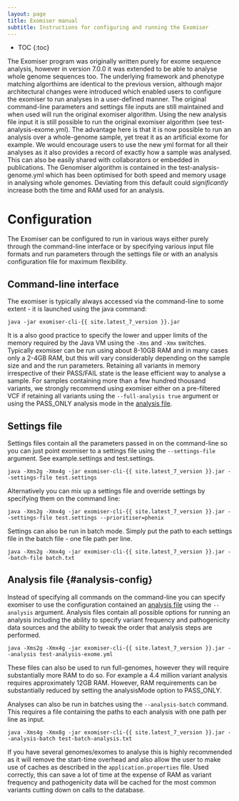```yaml
---
layout: page
title: Exomiser manual
subtitle: Instructions for configuring and running the Exomiser
---
```


* TOC
{:toc}

The Exomiser program was originally written purely for exome sequence analysis, however in version 7.0.0 it was extended to be able to analyse whole genome sequences too. The underlying framework and phenotype matching algorthims are identical to the previous version, although major architectural changes were introduced which enabled users to configure the exomiser to run analyses in a user-defined manner. The original command-line parameters and settings file inputs are still maintained and when used will run the original exomiser algorithm. Using the new analysis file input it is still possible to run the original exomiser algorithm (see test-analysis-exome.yml). The advantage here is that it is now possible to run an analysis over a whole-genome sample, yet treat it as an artificial exome for example. We would encourage users to use the new yml format for all their analyses as it also provides a record of exactly how a sample was analysed. This can also be easily shared with collaborators or embedded in publications. The Genomiser algorithm is contained in the test-analysis-genome.yml which has been optimised for both speed and memory usage in analysing whole genomes. Deviating from this default could *significantly* increase both the time and RAM used for an analysis.  

# Configuration

The Exomiser can be configured to run in various ways either purely through the command-line interface or by specifying various input file formats and run parameters through the settings file or with an analysis configuration file for maximum flexibility. 

## Command-line interface

The exomiser is typically always accessed via the command-line to some extent - it is launched using the java command:

```
java -jar exomiser-cli-{{ site.latest_7_version }}.jar
```

It is a also good practice to specify the lower and upper limits of the memory required by the Java VM using the `-Xms` and `-Xmx` switches. Typically exomiser can be run using about 8-10GB RAM and in many cases only a 2-4GB RAM, but this will vary considerably depending on the sample size and and the run parameters. Retaining all variants in memory irrespective of their PASS/FAIL state is the lease efficient way to analyse a sample. For samples containing more than a few hundred thousand variants, we strongly recommend using exomiser either on a pre-filtered VCF if retaining all variants using the `--full-analysis true` argument or using the PASS_ONLY analysis mode in the [analysis file](analysis-config).   

## Settings file
    
Settings files contain all the parameters passed in on the command-line so you can just point exomiser to a settings file using the `--settings-file` argument. See example.settings and test.settings.

```
java -Xms2g -Xmx4g -jar exomiser-cli-{{ site.latest_7_version }}.jar --settings-file test.settings
```
    
Alternatively you can mix up a settings file and override settings by specifying them on the command line:

```
java -Xms2g -Xmx4g -jar exomiser-cli-{{ site.latest_7_version }}.jar --settings-file test.settings --prioritiser=phenix
```
    
Settings can also be run in batch mode. Simply put the path to each settings file in the batch file - one file path per line.

```
java -Xms2g -Xmx4g -jar exomiser-cli-{{ site.latest_7_version }}.jar --batch-file batch.txt
```

## Analysis file {#analysis-config}

Instead of specifying all commands on the command-line you can specify exomiser to use the configuration contained an [analysis file](../analysis_file_config) using the `--analysis` argument. 
Analysis files contain all possible options for running an analysis including the ability to specify variant frequency
and pathogenicity data sources and the ability to tweak the order that analysis steps are performed.

```
java -Xms2g -Xmx4g -jar exomiser-cli-{{ site.latest_7_version }}.jar --analysis test-analysis-exome.yml
```

These files can also be used to run full-genomes, however they will require substantially more RAM to do so. For example
a 4.4 million variant analysis requires approximately 12GB RAM. However, RAM requirements can be substantially reduced by 
setting the analysisMode option to PASS_ONLY.  

Analyses can also be run in batches using the `--analysis-batch` command. This requires a file containing the paths to each analysis with one path per line as input.
 
```
java -Xms4g -Xmx8g -jar exomiser-cli-{{ site.latest_7_version }}.jar --analysis-batch test-batch-analysis.txt
```

If you have several genomes/exomes to analyse this is highly recommended as it will remove the start-time overhead and also allow the user to make use of caches as described in the `application.properties` file. Used correctly, this can save a lot of time at the expense of RAM as variant frequency and pathogenicity data will be cached for the most common variants cutting down on calls to the database. 
